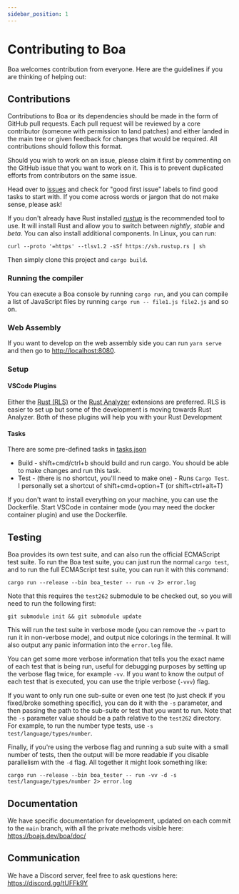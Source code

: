 ```yaml
---
sidebar_position: 1
---
```


# Contributing to Boa

Boa welcomes contribution from everyone. Here are the guidelines if you are
thinking of helping out:

## Contributions

Contributions to Boa or its dependencies should be made in the form of GitHub
pull requests. Each pull request will be reviewed by a core contributor
(someone with permission to land patches) and either landed in the main tree or
given feedback for changes that would be required. All contributions should
follow this format.

Should you wish to work on an issue, please claim it first by commenting on
the GitHub issue that you want to work on it. This is to prevent duplicated
efforts from contributors on the same issue.

Head over to [issues][issues] and check for "good first issue" labels to find
good tasks to start with. If you come across words or jargon that do not make
sense, please ask!

If you don't already have Rust installed [_rustup_][rustup] is the recommended
tool to use. It will install Rust and allow you to switch between _nightly_,
_stable_ and _beta_. You can also install additional components. In Linux, you
can run:

```shell
curl --proto '=https' --tlsv1.2 -sSf https://sh.rustup.rs | sh
```

Then simply clone this project and `cargo build`.

### Running the compiler

You can execute a Boa console by running `cargo run`, and you can compile a list
of JavaScript files by running `cargo run -- file1.js file2.js` and so on.

### Web Assembly

If you want to develop on the web assembly side you can run `yarn serve` and then go
to <http://localhost:8080>.

### Setup

#### VSCode Plugins

Either the [Rust (RLS)][rls_vscode] or the [Rust Analyzer][rust-analyzer_vscode]
extensions are preferred. RLS is easier to set up but some of the development is
moving towards Rust Analyzer. Both of these plugins will help you with your Rust
Development

#### Tasks

There are some pre-defined tasks in [tasks.json](.vscode/tasks.json)

- Build - shift+cmd/ctrl+b should build and run cargo. You should be able to make changes and run this task.
- Test - (there is no shortcut, you'll need to make one) - Runs `Cargo Test`.
  I personally set a shortcut of shift+cmd+option+T (or shift+ctrl+alt+T)

If you don't want to install everything on your machine, you can use the Dockerfile.
Start VSCode in container mode (you may need the docker container plugin) and use the Dockerfile.

## Testing

Boa provides its own test suite, and can also run the official ECMAScript test suite. To run the Boa test
suite, you can just run the normal `cargo test`, and to run the full ECMAScript test suite, you can run it
with this command:

```shell
cargo run --release --bin boa_tester -- run -v 2> error.log
```

Note that this requires the `test262` submodule to be checked out, so you will need to run the following first:

```shell
git submodule init && git submodule update
```

This will run the test suite in verbose mode (you can remove the `-v` part to run it in non-verbose mode),
and output nice colorings in the terminal. It will also output any panic information into the `error.log` file.

You can get some more verbose information that tells you the exact name of each test that is being run, useful
for debugging purposes by setting up the verbose flag twice, for example `-vv`. If you want to know the output of
each test that is executed, you can use the triple verbose (`-vvv`) flag.

If you want to only run one sub-suite or even one test (to just check if you fixed/broke something specific),
you can do it with the `-s` parameter, and then passing the path to the sub-suite or test that you want to run. Note
that the `-s` parameter value should be a path relative to the `test262` directory. For example, to run the number
type tests, use `-s test/language/types/number`.

Finally, if you're using the verbose flag and running a sub suite with a small number of tests, then the output will
be more readable if you disable parallelism with the `-d` flag. All together it might look something like:

```shell
cargo run --release --bin boa_tester -- run -vv -d -s test/language/types/number 2> error.log
```

## Documentation

We have specific documentation for development, updated on each commit to the `main` branch, with all the private
methods visible here: <https://boajs.dev/boa/doc/>

## Communication

We have a Discord server, feel free to ask questions here:
<https://discord.gg/tUFFk9Y>

[issues]: https://github.com/boa-dev/boa/issues
[rustup]: https://rustup.rs/
[rls_vscode]: https://marketplace.visualstudio.com/items?itemName=rust-lang.rust
[rust-analyzer_vscode]: https://marketplace.visualstudio.com/items?itemName=matklad.rust-analyzer
